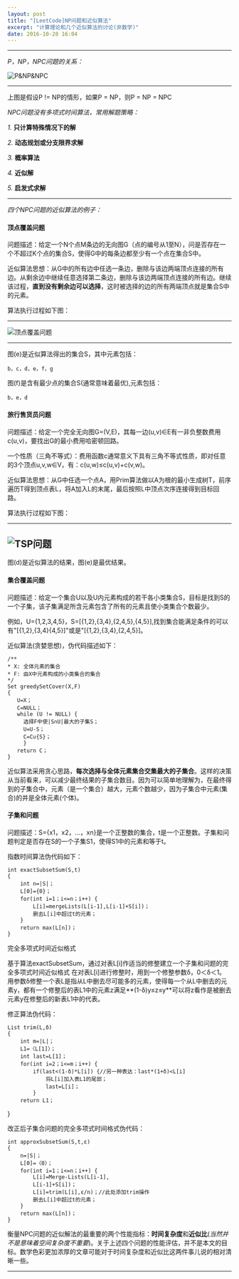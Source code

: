 ```yaml
---
layout: post
title: "[LeetCode]NP问题和近似算法"
excerpt: "计算理论和几个近似算法的讨论(非数学)"
date: 2016-10-28 16:04
---
```


---

_P，NP，NPC问题的关系：_

![P&NP&NPC](https://upload.wikimedia.org/wikipedia/commons/thumb/b/bc/Complexity_classes.svg/414px-Complexity_classes.svg.png)

---
上图是假设P != NP的情形，如果P = NP，则P = NP = NPC

_NPC问题没有多项式时间算法，常用解题策略：_

*1.* **只计算特殊情况下的解**

*2.* **动态规划或分支限界求解**

*3.* **概率算法**

*4.* **近似解**

*5.* **启发式求解**

---

_四个NPC问题的近似算法的例子：_

#### 顶点覆盖问题

问题描述：给定一个N个点M条边的无向图G（点的编号从1至N），问是否存在一个不超过K个点的集合S，使得G中的每条边都至少有一个点在集合S中。

近似算法思想：从G中的所有边中任选一条边，删除与该边两端顶点连接的所有边。从剩余边中继续任意选择第二条边，删除与该边两端顶点连接的所有边。继续该过程，**直到没有剩余边可以选择**，这时被选择的边的所有两端顶点就是集合S中的元素。

算法执行过程如下图：

---
![顶点覆盖问题](http://ww4.sinaimg.cn/mw690/aba7d18bgw1f98azq7btnj20gm0dptaz.jpg)

---

图(e)是近似算法得出的集合S，其中元素包括：

    b，c，d，e，f，g

图(f)是含有最少点的集合S(通常意味着最优),元素包括：

    b，e，d

#### 旅行售货员问题

问题描述：给定一个完全无向图G=(V,E)，其每一边(u,v)∈E有一非负整数费用c(u,v)，要找出G的最小费用哈密顿回路。

一个性质（三角不等式）：费用函数c通常意义下具有三角不等式性质，即对任意的3个顶点u,v,w∈V，有：c(u,w)≤c(u,v)+c(v,w)。

近似算法思想：从G中任选一个点A，用Prim算法做以A为根的最小生成树T，前序遍历T得到顶点表L，将A加入L的末尾，最后按照L中顶点次序连接得到目标回路。

 算法执行过程如下图：

---
![TSP问题](http://ww3.sinaimg.cn/mw690/aba7d18bgw1f98bu7v846j20l20duta3.jpg)
---

图(d)是近似算法的结果，图(e)是最优结果。


#### 集合覆盖问题

问题描述：给定一个集合U以及U内元素构成的若干各小类集合S，目标是找到S的一个子集，该子集满足所含元素包含了所有的元素且使小类集合个数最少。

例如，U={1,2,3,4,5}，S=[{1,2},{3,4},{2,4,5},{4,5}],找到集合能满足条件的可以有"[{1,2},{3,4}{4,5}]"或是"[{1,2},{3,4},{2,4,5}]。

近似算法(贪婪思想)，伪代码描述如下：
    
    /**
    * X: 全体元素的集合
    * F: 由X中元素构成的小类集合的集合
    */
    Set greedySetCover(X,F)
    {
       U=X；
       C=NULL；
       while (U != NULL) {
         选择F中使|S∩U|最大的子集S；
         U=U-S；
         C=C∪{S}；
         }
       return C；
    } 

近似算法采用贪心思路，**每次选择与全体元素集合交集最大的子集合**。这样的决策从当前看来，可以减少最终结果的子集合数目。因为可以简单地理解为，在最终得到的子集合中，元素（是一个集合）越大，元素个数越少，因为子集合中元素(集合)的并是全体元素(个体)。

#### 子集和问题

问题描述：S={x1，x2，…，xn}是一个正整数的集合，t是一个正整数。子集和问题判定是否存在S的一个子集S1，使得S1中的元素和等于t。

指数时间算法伪代码如下：

    int exactSubsetSum(S,t)
    {
        int n=|S|；
        L[0]={0}；
        for(int i=1；i<=n；i++) {
            L[i]=mergeLists(L[i-1],L[i-1]+S[i])；
            删去L[i]中超过t的元素；
        }
        return max(L[n])；
    }

完全多项式时间近似格式

基于算法exactSubsetSum，通过对表L[i]作适当的修整建立一个子集和问题的完全多项式时间近似格式
在对表L[i]进行修整时，用到一个修整参数δ，0＜δ＜1。用参数δ修整一个表L是指从L中删去尽可能多的元素，使得每一个从L中删去的元素y，都有一个修整后的表L1中的元素z满足**(1-δ)y≤z≤y**可以将z看作是被删去元素y在修整后的新表L1中的代表。

修正算法伪代码：

    List trim(L,δ)
    {  
        int m=|L|；
        L1=〈L[1]〉；
        int last=L[1]；
        for(int i=2；i<=m；i++) {
            if(last<(1-δ)*L[i]) {//另一种表达：last*(1+δ)<L[i]
                将L[i]加入表L1的尾部；
                last=L[i]；
            }
        return L1；
   } 

改正后子集合问题的完全多项式时间格式伪代码：

    int approxSubsetSum(S,t,ε)
    {
        n=|S|；
        L[0]=〈0〉；
        for(int i=1；i<=n；i++) {
            L[i]=Merge-Lists(L[i-1],
            L[i-1]+S[i])； 
            L[i]=trim(L[i],ε/n)；//此处添加trim操作
            删去L[i]中超过t的元素；
        }
        return max(L[n])；
    } 

衡量NPC问题的近似解法的最重要的两个性能指标：**时间复杂度**和**近似比**(_当然并不是意味着空间复杂度不重要_)。关于上述四个问题的性能评估，并不是本文的目标。数学色彩更加浓厚的文章可能对于时间复杂度和近似比这两件事儿说的相对清晰一些。

---
